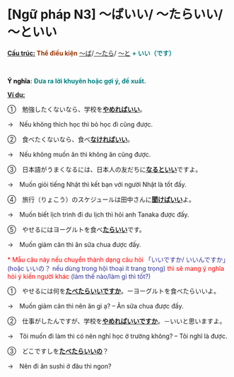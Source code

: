 # [Ngữ pháp N3] ～ばいい/ ～たらいい/ ～といい
<div class="entry-content">
<p><strong><span style="text-decoration: underline;">Cấu trúc:</span> <span style="color: #993300;">Thể điều kiện</span></strong> <a href="https://bikae.net/ngu-phap/ngu-phap-n4-cau-dieu-kien-%ef%bd%9e%e3%81%b0/">～ば</a>/<a href="https://bikae.net/ngu-phap/ngu-phap-n4-cau-dieu-kien-%ef%bd%9e%e3%81%9f%e3%82%89/"> ～たら</a>/ <a href="https://bikae.net/ngu-phap/ngu-phap-n4-cau-dieu-kien-%ef%bd%9e%e3%81%a8/">～と</a> <strong><span style="color: #008080;">+ いい（です）</span></strong></p>
<p><br/>
</p>
<p><strong><span style="color: #008080;"><span style="color: #000000;">Ý nghĩa</span>: Đưa ra lời khuyên hoặc gợi ý, đề xuất.</span></strong></p>
<p><span style="text-decoration: underline;"><strong>Ví dụ:</strong></span></p>
<p>①　勉強したくないなら、学校を<strong><span style="text-decoration: underline;">やめればいい</span></strong>。</p>
<p>→　Nếu không thích học thì bỏ học đi cũng được.</p>
<p>②　食べたくないなら、食べ<strong><span style="text-decoration: underline;">なければいい</span></strong>。</p>
<p>→　Nếu không muốn ăn thì không ăn cũng được.</p>
<p>③　日本語がうまくなるには、日本人の友だちに<strong><span style="text-decoration: underline;">なるといい</span></strong>ですよ。</p>
<p>→　Muốn giỏi tiếng Nhật thì kết bạn với người Nhật là tốt đấy.</p>
<p>④　旅行（りょこう）のスケジュールは田中さんに<strong><span style="text-decoration: underline;">聞けばいい</span></strong>よ。</p>
<p>→　Muốn biết lịch trình đi du lịch thì hỏi anh Tanaka được đấy.</p>
<p>⑤　やせるにはヨーグルトを食べ<strong><span style="text-decoration: underline;">たらいい</span></strong>です。</p>
<p>→　Muốn giảm cân thì ăn sữa chua được đấy.</p>
<p><span style="color: #ff0000;">* Mẫu câu này nếu chuyển thành dạng câu hỏi <span style="color: #333399;">「いいですか/ いいんですか」(hoặc いいの？ nếu dùng trong hội thoại ít trang trọng)</span> thì sẽ mang ý nghĩa hỏi ý kiến người khác<span style="color: #333399;"> (làm thế nào/làm gì thì tốt?)</span></span></p>
<p>①　やせるには何を<strong><span style="text-decoration: underline;">たべたらいいですか</span></strong>。ーヨーグルトを食べたらいいよ。</p>
<p>→　Muốn giảm cân thì nên ăn gì ạ? – Ăn sữa chua được đấy.</p>
<p>②　仕事がしたんですが、学校を<span style="text-decoration: underline;"><strong>やめればいいですか</strong></span>。－いいと思いますよ。</p>
<p>→　Tôi muốn đi làm thì có nên nghỉ học ở trường không? – Tôi nghĩ là được.</p>
<p>③　どこですしを<strong><span style="text-decoration: underline;">たべたらいいの</span></strong>？</p>
<p>→　Nên đi ăn sushi ở đâu thì ngon?</p>

</div>